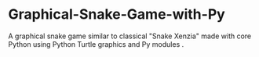 # Graphical-Snake-Game-with-Py
A graphical snake game similar to classical "Snake Xenzia" made with core Python using Python Turtle graphics and Py modules .
